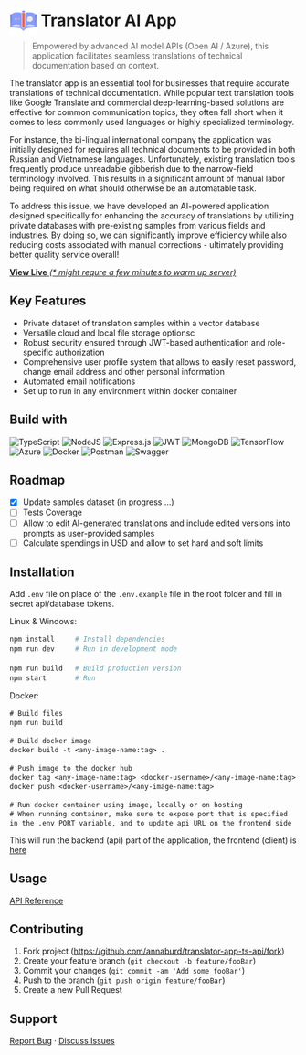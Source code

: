 # <img src="https://raw.githubusercontent.com/AnnaBurd/translator-app-ts-front/492b9d9e7c1deacd02e615f8c5ffb2988676da7e/public/icon.svg" width="48" style="margin-bottom:-16px"> Translator AI App

> Empowered by advanced AI model APIs (Open AI / Azure), this application facilitates seamless translations of technical documentation based on context.

The translator app is an essential tool for businesses that require accurate translations of technical documentation. While popular text translation tools like Google Translate and commercial deep-learning-based solutions are effective for common communication topics, they often fall short when it comes to less commonly used languages or highly specialized terminology.

For instance, the bi-lingual international company the application was initially designed for requires all technical documents to be provided in both Russian and Vietnamese languages. Unfortunately, existing translation tools frequently produce unreadable gibberish due to the narrow-field terminology involved. This results in a significant amount of manual labor being required on what should otherwise be an automatable task.

To address this issue, we have developed an AI-powered application designed specifically for enhancing the accuracy of translations by utilizing private databases with pre-existing samples from various fields and industries. By doing so, we can significantly improve efficiency while also reducing costs associated with manual corrections - ultimately providing better quality service overall!

[**View Live** _(\* might requre a few minutes to warm up server)_](https://translatorai.tech/ "Translator App")

## Key Features

- Private dataset of translation samples within a vector database
- Versatile cloud and local file storage optionsc
- Robust security ensured through JWT-based authentication and role-specific authorization
- Comprehensive user profile system that allows to easily reset password, change email address and other personal information
- Automated email notifications
- Set up to run in any environment within docker container

## Build with

![TypeScript](https://img.shields.io/badge/typescript-%23007ACC.svg?style=for-the-badge&logo=typescript&logoColor=white)
![NodeJS](https://img.shields.io/badge/node.js-6DA55F?style=for-the-badge&logo=node.js&logoColor=white)
![Express.js](https://img.shields.io/badge/express.js-%23404d59.svg?style=for-the-badge&logo=express&logoColor=%2361DAFB)
![JWT](https://img.shields.io/badge/JWT-black?style=for-the-badge&logo=JSON%20web%20tokens)
![MongoDB](https://img.shields.io/badge/MongoDB-%234ea94b.svg?style=for-the-badge&logo=mongodb&logoColor=white)
![TensorFlow](https://img.shields.io/badge/TensorFlow-%23FF6F00.svg?style=for-the-badge&logo=TensorFlow&logoColor=white)
![Azure](https://img.shields.io/badge/azure-%230072C6.svg?style=for-the-badge&logo=microsoftazure&logoColor=white)
![Docker](https://img.shields.io/badge/docker-%230db7ed.svg?style=for-the-badge&logo=docker&logoColor=white)
![Postman](https://img.shields.io/badge/Postman-FF6C37?style=for-the-badge&logo=postman&logoColor=white)
![Swagger](https://img.shields.io/badge/-Swagger-%23Clojure?style=for-the-badge&logo=swagger&logoColor=white)

## Roadmap

- [x] Update samples dataset (in progress ...)
- [ ] Tests Coverage
- [ ] Allow to edit AI-generated translations and include edited versions into prompts as user-provided samples
- [ ] Calculate spendings in USD and allow to set hard and soft limits

## Installation

Add `.env` file on place of the `.env.example` file in the root folder and fill in secret api/database tokens.

Linux & Windows:

```bash
npm install     # Install dependencies
npm run dev     # Run in development mode

npm run build   # Build production version
npm start       # Run
```

Docker:

```
# Build files
npm run build

# Build docker image
docker build -t <any-image-name:tag> .

# Push image to the docker hub
docker tag <any-image-name:tag> <docker-username>/<any-image-name:tag>
docker push <docker-username>/<any-image-name:tag>

# Run docker container using image, locally or on hosting
# When running container, make sure to expose port that is specified in the .env PORT variable, and to update api URL on the frontend side

```

This will run the backend (api) part of the application, the frontend (client) is [here](https://github.com/AnnaBurd/translator-app-ts-front)

## Usage

[API Reference](https://app.swaggerhub.com/apis-docs/MANUTA1992_1/translator-app-api/1.0.0)

## Contributing

1. Fork project (<https://github.com/annaburd/translator-app-ts-api/fork>)
2. Create your feature branch (`git checkout -b feature/fooBar`)
3. Commit your changes (`git commit -am 'Add some fooBar'`)
4. Push to the branch (`git push origin feature/fooBar`)
5. Create a new Pull Request

## Support

[Report Bug](https://github.com/annaburd/translator-app-ts-api/issues)
·
[Discuss Issues](https://www.linkedin.com/in/anna-burdanova-b91453218)
